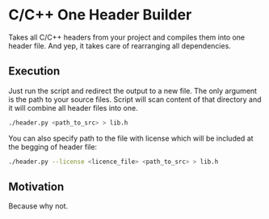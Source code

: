 # C/C++ One Header Builder

Takes all C/C++ headers from your project and compiles them into one header file. And yep, it takes care of rearranging all dependencies.

## Execution

Just run the script and redirect the output to a new file. The only argument is the path to your source files.
Script will scan content of that directory and it will combine all header files into one.
```bash
./header.py <path_to_src> > lib.h
```

You can also specify path to the file with license which will be included at the begging of header file:
```bash
./header.py --license <licence_file> <path_to_src> > lib.h
```

## Motivation
Because why not.
